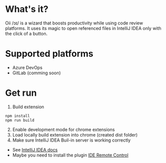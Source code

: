 # What's it?
Oii /ɔɪ/ is a wizard that boosts productivity while using code review platforms. It uses its magic to open referenced files in IntelliJ IDEA only with the click of a button. 

# Supported platforms
* Azure DevOps
* GitLab (comming soon)

# Get run

1. Build extension
```
npm install
npm run build
```
2. Enable development mode for chrome extensions
3. Load locally build extension into chrome (created dist folder)
4. Make sure IntelliJ IDEA Buil-in server is working correctly
* See [IntelliJ IDEA docs](https://www.jetbrains.com/help/idea/php-built-in-web-server.html#configuring-built-in-web-server)
* Maybe you need to install the plugin [IDE Remote Control](https://plugins.jetbrains.com/plugin/19991-ide-remote-control)
